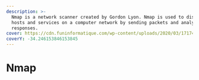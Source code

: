 ```yaml
---
description: >-
  Nmap is a network scanner created by Gordon Lyon. Nmap is used to discover
  hosts and services on a computer network by sending packets and analyzing the
  responses.
cover: https://cdn.funinformatique.com/wp-content/uploads/2020/03/17174843/nmap.jpg
coverY: -34.246153846153845
---
```


# Nmap

